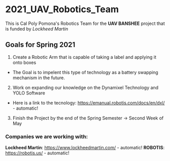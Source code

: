# 2021_UAV_Robotics_Team

This is Cal Poly Pomona's Robotics Team for the **UAV BANSHEE** project that is funded by *Lockheed Martin*

## Goals for Spring 2021 
1. Create a Robotic Arm that is capable of taking a label and applying it onto boxes
  * The Goal is to impelent this type of technology as a battery swapping mechanism in the future. 
2. Work on expanding our knowledge on the Dynamixel Technology and YOLO Software
  * Here is a link to the tecnology: https://emanual.robotis.com/docs/en/dxl/ - automatic! 
3. Finish the Project by the end of the Spring Semester -> Second Week of May

### Companies we are working with: 
**Lockheed Martin**: https://www.lockheedmartin.com/ - automatic!
**ROBOTIS**: https://robotis.us/ - automatic!
